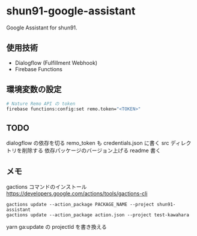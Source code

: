 # shun91-google-assistant

Google Assistant for shun91.

## 使用技術

- Dialogflow (Fulfillment Webhook)
- Firebase Functions

## 環境変数の設定

```bash
# Nature Remo API の token
firebase functions:config:set remo.token="<TOKEN>"
```

## TODO

dialogflow の依存を切る
remo_token も credentials.json に書く
src ディレクトリを削除する
依存パッケージのバージョン上げる
readme 書く

## メモ

gactions コマンドのインストール  
https://developers.google.com/actions/tools/gactions-cli

```
gactions update --action_package PACKAGE_NAME --project shun91-assistant
gactions update --action_package action.json --project test-kawahara
```

yarn ga:update の projectId を書き換える
